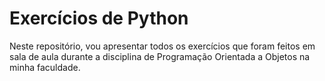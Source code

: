 # Exercícios de Python

Neste repositório, vou apresentar todos os exercícios que foram feitos em sala de aula durante a disciplina de Programação Orientada a Objetos na minha faculdade.
